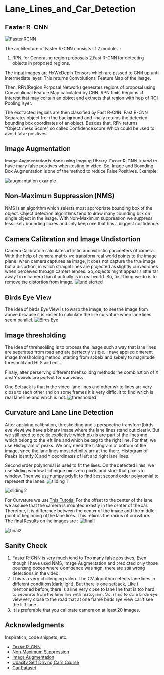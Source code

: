 # Lane_Lines_and_Car_Detection

## Faster R-CNN
![Faster RCNN](https://user-images.githubusercontent.com/82511782/146067210-19adab46-54dd-4e83-bb5b-de7daab5e700.png)

The architecture of Faster R-CNN consists of 2 modules : 

1. RPN, for Generating region proposals
2.Fast R-CNN for detecting objects in proposed regions.

The input images are HxWxDepth Tensors which are passed to CNN up until intermediate layer. This returns Convolutional Feature Map of the image.

Then, RPN(Region Porposal Network) generates regions of proposal using Convolutional Feature Map calculated by CNN. RPN finds Regions of Interest that may contain an object and extracts that region with help of ROI Pooling layer.

The exctracted regions are then classified by Fast R-CNN. Fast R-CNN Separates object from the background and finally returns the detected bounding box  coordinates of an object.
Besides that, RPN returns “Objectivness Score”, so called Confidence score Which could be used to avoid false positives.

## Image Augmentation

Image Augmentation is done using Imgaug Library.  Faster R-CNN is tend to have many false positives when testing in video. So, Image and Bounding Box Augmentation is one of the method to reduce False Positives. Example:

![augmentation example](https://user-images.githubusercontent.com/82511782/146067347-95784886-26bd-4b22-a1c3-38e630431336.png)

## Non-Maximum Suppression (NMS)

NMS is an algorithm which selects most appropriate bounding box of the object. Object detection algorithms tend to draw many bounding box on single object in the image. With Non-Maximum suppression we suppress less likely bounding boxes and only keep one that has a biggest confidence.


## Camera Calibration and Image Undistortion

Camera Calibratoin calculates  intristic and extristic parameters of camera. With the help of camera matrix we transform real world points to the image plane. 
when camera captures an image, it does not capture the true image but a distortion, in which straight lines are projected as slightly curved ones when perceived through camera lenses. So, objects might appear a little far away from camera than it actually is in real world. So, first thing we do is to remove the distortion from image.
![undistorted](https://user-images.githubusercontent.com/82511782/146067518-7617d989-1901-4efb-ad9e-ef10b024359b.png)

## Birds Eye View 

The idea of birds Eye View is to warp the image, to see the image from above.because it is easier to calculate the line curvature when lane lines seem parallel.
![Birds Eye ](https://user-images.githubusercontent.com/82511782/146067613-8fcfb363-dbb5-440f-b193-a16a3ccf98c2.png)

## Image thresholding

The idea of threhsolding is to process the image such a way that lane lines are seperated from road and are perfectly visible. I have applied different image thresholding method, starting from sobelx and sobely to magnitude threshold and HLS and ect… 

Finaly, after perserving different threhsolidng methods the combination of X and Y sobels are perfect for our video.

One Setback is that in the video, lane lines and other white lines are very close to each other and on some frames it is very difficult to find which is real lane line and which is not. 
![thresholded](https://user-images.githubusercontent.com/82511782/146067746-4337dd64-0507-43f7-ac8c-52c07f9274fc.png)

## Curvature and Lane Line Detection

After applying calibration, thresholding and a perspective transform(birds eye view) we have a binary image where the lane lines stand out clearly. But we still need to decide explicityle which pixels are part of the lines and which belong to the left line and which belong to the right line.
For that, we use Histogram of peaks. We only need the histogram of bottom of the image, since the lane lines most definilty are at the there. Histogram of Peaks identify X and Y coordinates of left and right lane lines.

Second order polynomial is used to fit the lines. On the detected lines, we use sliding window technique non-zero pixels and store that pixels to window. Then we use numpy polyfit to find best second order polynomial to represent the lanes.
![sliding 1 ](https://user-images.githubusercontent.com/82511782/146067869-944caf26-ea4a-4e56-a76e-c2b9fb46a1bb.png)

![sliding 2](https://user-images.githubusercontent.com/82511782/146067884-bc53e777-71a7-4227-91c6-8e9e959e0484.png)

For Curvature we use [This Tutorial](http://www.intmath.com/applications-differentiation/8-radius-curvature.php)
For the offset to the center of the lane we assume that the camera is mounted exactly in the center of the car. Therefore, it is difference between the center of the image and the middle point of beginning of the lane lines. This returns the radius of curvature. 
The final Results on the images are : 
![final1](https://user-images.githubusercontent.com/82511782/146068084-09a724ea-2bb1-4cf3-8cad-e9375f05a96f.png)

![final2](https://user-images.githubusercontent.com/82511782/146068101-704e72ec-e6f6-44dd-9dbe-c9a4abeae4f3.png)


## Sanity Check
1) Faster R-CNN is very much tend to Too many false positives, Even though i have used NMS, Image Augmentation and predicted only those bounding boxes where Confidence was high, there are still wrong detections in the video.
2) This is a very challenging video. The CV algorithm detects lane lines in different conditions(dark,light). But there is one setback, Like i mentioned before, there is a line very close to lane line that is too hard to seperate from the lane line with histogram. So, i had to do a birds eye view very close to the road that at one frame birds eye view can't see the left lane.  
3) It is preferable that you calibrate camera on at least 20 images.


## Acknowledgments

Inspiration, code snippets, etc.
* [Faster R-CNN](https://arxiv.org/abs/1506.01497)
* [Non-Maximum Suppression](https://towardsdatascience.com/non-maximum-suppression-nms-93ce178e177c)
* [Image Augmentation](https://github.com/aleju/imgaug)
* [Udacity Self Driving Cars Course](https://www.udacity.com/course/intro-to-self-driving-cars--nd113)
* [Car Dataset](https://www.kaggle.com/sshikamaru/car-object-detection)
